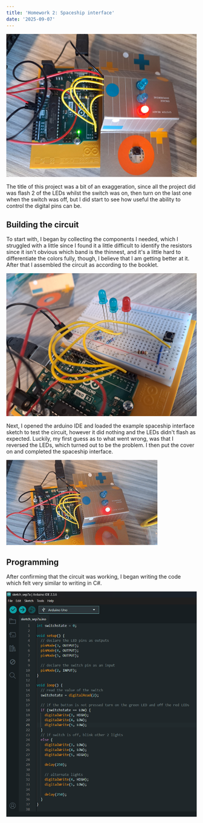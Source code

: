 ```yaml
---
title: 'Homework 2: Spaceship interface'
date: '2025-09-07'
---
```


![Homework 2 project](/assets/HW2/HW2.jpg)

The title of this project was a bit of an exaggeration, since all the project did was flash 2 of the LEDs whilst the switch was on, then turn on the last one when the switch was off, but I did start to see how useful the ability to control the digital pins can be. 

## Building the circuit

To start with, I began by collecting the components I needed, which I struggled with a little since I found it a little difficult to identify the resistors since it isn't obvious which band is the thinnest, and it's a little hard to differentiate the colors fully, though, I believe that I am getting better at it. After that I assembled the circuit as according to the booklet.

![Basic Circuit](/assets/HW2/circuit.jpg)

Next, I opened the arduino IDE and loaded the example spaceship interface sketch to test the circuit, however it did nothing and the LEDs didn't flash as expected. Luckily, my first guess as to what went wrong, was that I reversed the LEDs, which turned out to be the problem. I then put the cover on and completed the spaceship interface.

![Working spaceship interface](/assets/HW2/spaceship_interface.gif)

## Programming

After confirming that the circuit was working, I began writing the code which felt very similar to writing in C#.

![Code](/assets/HW2/program.png)
